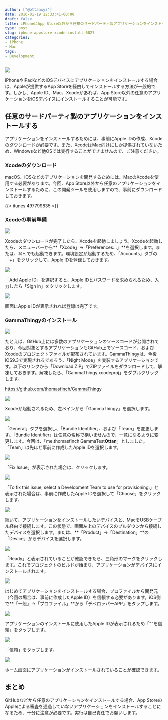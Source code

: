 ```yaml
---
author: ["@ottanxyz"]
date: 2016-01-19 12:33:41+00:00
draft: false
title: iPhoneにApp Store以外から任意のサードパーティ製アプリケーションをインストールする方法
type: post
slug: iphone-appstore-xcode-install-6827
categories:
- iPhone
- Mac
tags:
- Development
---
```


![](/uploads/2016/01/160119-569e262a6656c-1.jpg)






iPhoneやiPadなどのiOSデバイスにアプリケーションをインストールする場合は、Appleが提供するApp Storeを経由してインストールする方法が一般的です。しかし、Apple ID、Mac、Xcodeがあれば、App Store以外の任意のアプリケーションをiOSデバイスにインストールすることが可能です。





## 任意のサードパーティ製のアプリケーションをインストールする





アプリケーションをインストールするためには、事前にApple IDの作成、Xcodeのダウンロードが必要です。また、XcodeはMac向けにしか提供されていないため、Windowsなど他OSでは実行することができませんので、ご注意ください。





### Xcodeのダウンロード





macOS、iOSなどのアプリケーションを開発するためには、MacのXcodeを使用する必要があります。今回、App Store以外から任意のアプリケーションをインストールするために、この開発ツールを使用しますので、事前にダウンロードしておきます。



{{< itunes 497799835 >}}



### Xcodeの事前準備





![](/uploads/2016/01/160119-569e262af047a.png)






Xcodeのダウンロードが完了したら、Xcodeを起動しましょう。Xcodeを起動したら、メニューバーから**「Xcode」→「Preferences...」**を選択します。または、⌘+,でも起動できます。環境設定が起動するため、「Accounts」タブの「+」をクリックして、Apple IDを登録しておきます。





![](/uploads/2016/01/160119-569e262bee161.png)






「Add Apple ID」を選択すると、Apple IDとパスワードを求められるため、入力したら「Sign in」をクリックします。





![](/uploads/2016/01/160119-569e262ce02c5.png)






画面にApple IDが表示されれば登録は完了です。





### GammaThingyのインストール





![](/uploads/2016/01/160119-569e262de5ca6.png)






たとえば、GitHub上には多数のアプリケーションのソースコードが公開されており、今回対象とするアプリケーションもGitHub上でソースコード、およびXcodeのプロジェクトファイルが配布されています。GammaThingyは、今後iOS9.3で実現されるであろう、「Night Mode」を実装するアプリケーションです。以下のリンクから「Download ZIP」でZIPファイルをダウンロードして、解凍しておきます。解凍したら、「GammaThingy.xcodeproj」をダブルクリックします。



https://github.com/thomasfinch/GammaThingy



![](/uploads/2016/01/160119-569e263505343.png)






Xcodeが起動されるため、左ペインから「GammaThingy」を選択します。





![](/uploads/2016/01/160119-569e2635c901d.png)






「General」タブを選択し、「Bundle Identifier」、および「Team」を変更します。「Bundle Identifier」は任意の名称で構いませんので、一意になるように変更します。今回は、「me.thomasfinch.GammaTest**Ottan**」としました。「Team」は先ほど事前に作成したApple IDを選択します。





![](/uploads/2016/01/160119-569e263685dea.png)






「Fix Issue」が表示された場合は、クリックします。





![](/uploads/2016/01/160119-569e2d23f1aa0.png)






「To fix this issue, select a Development Team to use for provisioning:」と表示された場合は、事前に作成したApple IDを選択して「Choose」をクリックします。





![](/uploads/2016/01/160119-569e263945ea5.png)






続いて、アプリケーションをインストールしたいデバイスと、MacをUSBケーブル経由で接続します。この状態で、画面左上のデバイスのプルダウンから接続したデバイスを選択します。または、**「Product」→「Destination」**の「Device」からデバイスを選択します。





![](/uploads/2016/01/160119-569e263ab86bc.png)






「Ready」と表示されていることが確認できたら、三角形のマークをクリックします。これでプロジェクトのビルドが始まり、アプリケーションがデバイスにインストールされます。





![](/uploads/2016/01/160119-569e263f83366-1.png)






はじめてアプリケーションをインストールする場合、プロファイルから開発元（今回の場合は、事前に作成したApple ID）を信頼する必要があります。iOS側で**「一般」→「プロファイル」**から「デベロッパーAPP」をタップします。





![](/uploads/2016/01/160119-569e26409fc7c-1.png)






アプリケーションのインストールに使用したApple IDが表示されるため「"<Apple ID>"を信頼」をタップします。





![](/uploads/2016/01/160119-569e2641d9e3a-1.png)






「信頼」をタップします。





![](/uploads/2016/01/160119-569e2643b2585-1.png)






ホーム画面にアプリケーションがインストールされていることが確認できます。





## まとめ





GitHubなどから任意のアプリケーションをインストールする場合、App StoreのAppleによる審査を通過していないアプリケーションをインストールすることになるため、十分に注意が必要です。実行は自己責任でお願いします。
